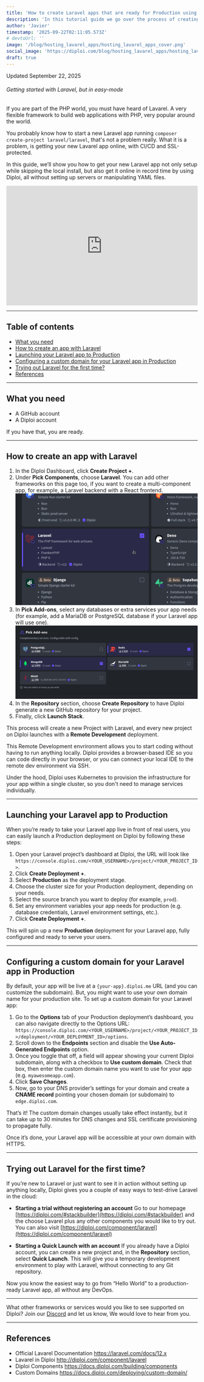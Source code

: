 ```yaml
---
title: 'How to create Laravel apps that are ready for Production using Diploi'
description: 'In this tutorial guide we go over the process of creating and hosting an application using Lavarel in Diploi'
author: 'Javier'
timestamp: '2025-09-22T02:11:05.573Z'
# devtoUrl: ''
image: '/blog/hosting_lavarel_apps/hosting_lavarel_apps_cover.png'
social_image: 'https://diploi.com/blog/hosting_lavarel_apps/hosting_lavarel_apps_og.png'
draft: true
---
```


Updated <time datetime="2025-09-22T03:00:05.000Z">September 22, 2025</time>

###### Getting started with Laravel, but in easy-mode

If you are part of the PHP world, you must have heard of Lavarel. A very flexible framework to build web applications with PHP, very popular around the world.

You probably know how to start a new Laravel app running `composer create-project laravel/laravel`, that's not a problem really. What it is a problem, is getting your new Lavarel app online, with CI/CD and SSL-protected.

In this guide, we’ll show you how to get your new Laravel app not only setup while skipping the local install, but also get it online in record time by using Diploi, all without setting up servers or manipulating YAML files.

<div style="display:flex; justify-content:center; width:100%">
    <iframe width="560" height="315" src="https://www.youtube.com/embed/Cj8WW_EZlMQ?si=ws1-4P8rWnrtNc4y" title="Launching a Lavarel app with Diploi" frameborder="0" allow="accelerometer; autoplay; clipboard-write; encrypted-media; gyroscope; picture-in-picture; web-share" referrerpolicy="strict-origin-when-cross-origin" allowfullscreen></iframe>
</div>

---

## Table of contents

- [What you need](#what-you-need)
- [How to create an app with Laravel](#how-to-create-an-app-with-laravel)
- [Launching your Laravel app to Production](#launching-your-laravel-app-to-production)
- [Configuring a custom domain for your Laravel app in Production](#configuring-a-custom-domain-for-your-laravel-app-in-production)
- [Trying out Laravel for the first time?](#trying-out-laravel-for-the-first-time)
- [References](#references)

---

## What you need

- A GitHub account
- A Diploi account

If you have that, you are ready.

---

## How to create an app with Laravel

1.  In the Diploi Dashboard, click **Create Project +**.
2.  Under **Pick Components**, choose **Laravel**. You can add other frameworks on this page too, if you want to create a multi-component app, for example, a Laravel backend with a React frontend.
   ![Selecting the Lavarel component](selecting-the-lavarel-component.png)
3.  In **Pick Add-ons**, select any databases or extra services your app needs (for example, add a MariaDB or PostgreSQL database if your Laravel app will use one).
   ![Adding a database to Lavarel](adding-a-database-to-lavarel.png)
4.  In the **Repository** section, choose **Create Repository** to have Diploi generate a new GitHub repository for your project.
5.  Finally, click **Launch Stack**.

This process will create a new Project with Laravel, and every new project on Diploi launches with a **Remote Development** deployment.

This Remote Development envrironment allows you to start coding without having to run anything locally. Diploi provides a browser-based IDE so you can code directly in your browser, or you can connect your local IDE to the remote dev environment via SSH.

Under the hood, Diploi uses Kubernetes to provision the infrastructure for your app within a single cluster, so you don't need to manage services individually.

---

## Launching your Laravel app to Production

When you’re ready to take your Laravel app live in front of real users, you can easily launch a Production deployment on Diploi by following these steps:

1. Open your Laravel project’s dashboard at Diploi, the URL will look like `https://console.diploi.com/<YOUR_USERNAME>/project/<YOUR_PROJECT_ID>`.
2. Click **Create Deployment +**.
3. Select **Production** as the deployment stage.
4. Choose the cluster size for your Production deployment, depending on your needs.
5. Select the source branch you want to deploy (for example, `prod`).
6. Set any environment variables your app needs for production (e.g. database credentials, Laravel environment settings, etc.).
7. Click **Create Deployment +**.

This will spin up a new **Production** deployment for your Laravel app, fully configured and ready to serve your users.

---

## Configuring a custom domain for your Laravel app in Production

By default, your app will be live at a `{your-app}.diploi.me` URL (and you can customize the subdomain). But, you might want to use your own domain name for your production site. To set up a custom domain for your Laravel app:

1. Go to the **Options** tab of your Production deployment’s dashboard, you can also navigate directly to the Options URL:
   `https://console.diploi.com/<YOUR_USERNAME>/project/<YOUR_PROJECT_ID>/deployment/<YOUR_DEPLOYMENT_ID>/options`.
2. Scroll down to the **Endpoints** section and disable the **Use Auto-Generated Endpoints** option.
3. Once you toggle that off, a field will appear showing your current Diploi subdomain, along with a checkbox to **Use custom domain**. Check that box, then enter the custom domain name you want to use for your app (e.g. `myawesomeapp.com`).
4. Click **Save Changes**.
5. Now, go to your DNS provider’s settings for your domain and create a **CNAME record** pointing your chosen domain (or subdomain) to `edge.diploi.com`.

That’s it! The custom domain changes usually take effect instantly, but it can take up to 30 minutes for DNS changes and SSL certificate provisioning to propagate fully.

Once it’s done, your Laravel app will be accessible at your own domain with HTTPS.

---

## Trying out Laravel for the first time?

If you’re new to Laravel or just want to see it in action without setting up anything locally, Diploi gives you a couple of easy ways to test-drive Laravel in the cloud:

- **Starting a trial without registering an account**
   Go to our homepage [https://diploi.com/#stackbuilder](https://diploi.com/#stackbuilder) and the choose Lavarel plus any other components you would like to try out. You can also visit [https://diploi.com/component/laravel](https://diploi.com/component/laravel)

- **Starting a Quick Launch with an account**
   If you already have a Diploi account, you can create a new project and, in the **Repository** section, select **Quick Launch**. This will give you a temporary development environment to play with Laravel, without connecting to any Git repository.

Now you know the easiest way to go from “Hello World” to a production-ready Laravel app, all without any DevOps.

---

What other frameworks or services would you like to see supported on Diploi? Join our [Discord](https://discord.com/invite/vvgQxVjC8G) and let us know, We would love to hear from you.

---

## References

- Official Lavarel Documentation https://laravel.com/docs/12.x
- Lavarel in Diploi http://diploi.com/component/lavarel
- Diploi Components https://docs.diploi.com/building/components
- Custom Domains https://docs.diploi.com/deploying/custom-domain/
